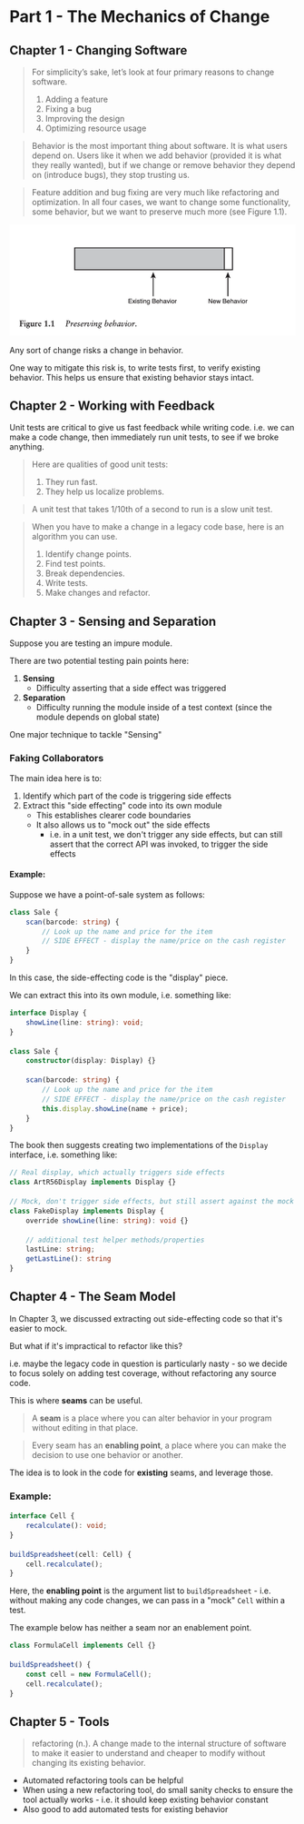 # Part 1 - The Mechanics of Change
## Chapter 1 - Changing Software
> For simplicity’s sake, let’s look at four primary reasons to change software.
> 1. Adding a feature
> 2. Fixing a bug
> 3. Improving the design
> 4. Optimizing resource usage

> Behavior is the most important thing about software. It is what users depend on. Users like it when we add behavior (provided it is what they really wanted), but if we change or remove behavior they depend on (introduce bugs), they stop trusting us.

> Feature addition and bug fixing are very much like refactoring and optimization. In all four cases, we want to change some functionality, some behavior, but we want to preserve much more (see Figure 1.1).

![](./assets/figure-1.1.png)

Any sort of change risks a change in behavior.

One way to mitigate this risk is, to write tests first, to verify existing behavior. This helps us ensure that existing behavior stays intact.

## Chapter 2 - Working with Feedback
Unit tests are critical to give us fast feedback while writing code. i.e. we can make a code change, then immediately run unit tests, to see if we broke anything.

> Here are qualities of good unit tests:
> 1. They run fast.
> 2. They help us localize problems.

> A unit test that takes 1/10th of a second to run is a slow unit test.

> When you have to make a change in a legacy code base, here is an algorithm you can use.
> 1. Identify change points.
> 2. Find test points.
> 3. Break dependencies.
> 4. Write tests.
> 5. Make changes and refactor.

## Chapter 3 - Sensing and Separation
Suppose you are testing an impure module. 

There are two potential testing pain points here:
1. **Sensing**
    - Difficulty asserting that a side effect was triggered
2. **Separation**
    - Difficulty running the module inside of a test context (since the module depends on global state)

One major technique to tackle "Sensing"

### Faking Collaborators
The main idea here is to:
1. Identify which part of the code is triggering side effects
2. Extract this "side effecting" code into its own module
    - This establishes clearer code boundaries
    - It also allows us to "mock out" the side effects
        - i.e. in a unit test, we don't trigger any side effects, but can still assert that the correct API was invoked, to trigger the side effects

#### Example:
Suppose we have a point-of-sale system as follows:
```typescript
class Sale {
    scan(barcode: string) {
        // Look up the name and price for the item
        // SIDE EFFECT - display the name/price on the cash register
    }
}
```

In this case, the side-effecting code is the "display" piece.

We can extract this into its own module, i.e. something like:
```typescript
interface Display {
    showLine(line: string): void;
}

class Sale {
    constructor(display: Display) {}

    scan(barcode: string) {
        // Look up the name and price for the item
        // SIDE EFFECT - display the name/price on the cash register
        this.display.showLine(name + price);
    }
}
```

The book then suggests creating two implementations of the `Display` interface, i.e. something like:
```typescript
// Real display, which actually triggers side effects
class ArtR56Display implements Display {}

// Mock, don't trigger side effects, but still assert against the mock
class FakeDisplay implements Display {
    override showLine(line: string): void {}

    // additional test helper methods/properties
    lastLine: string;
    getLastLine(): string
}
```

## Chapter 4 - The Seam Model
In Chapter 3, we discussed extracting out side-effecting code so that it's easier to mock.

But what if it's impractical to refactor like this?

i.e. maybe the legacy code in question is particularly nasty - so we decide to focus solely on adding test coverage, without refactoring any source code.

This is where **seams** can be useful.

> A **seam** is a place where you can alter behavior in your program without editing in that place.

> Every seam has an **enabling point**, a place where you can make the decision to use one behavior or another.

The idea is to look in the code for **existing** seams, and leverage those.

### Example:
```typescript
interface Cell {
    recalculate(): void;
}

buildSpreadsheet(cell: Cell) {
    cell.recalculate();
}
```

Here, the **enabling point** is the argument list to `buildSpreadsheet` - i.e. without making any code changes, we can pass in a "mock" `Cell` within a test.

The example below has neither a seam nor an enablement point.
```typescript
class FormulaCell implements Cell {}

buildSpreadsheet() {
    const cell = new FormulaCell();
    cell.recalculate();
}
```

## Chapter 5 - Tools
> refactoring (n.). A change made to the internal structure of software to make it easier to understand and cheaper to modify without changing its existing behavior.

- Automated refactoring tools can be helpful
- When using a new refactoring tool, do small sanity checks to ensure the tool actually works - i.e. it should keep existing behavior constant
- Also good to add automated tests for existing behavior
